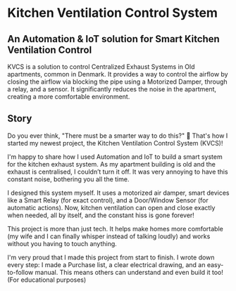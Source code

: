 # Kitchen Ventilation Control System
## An Automation &amp; IoT solution for Smart Kitchen Ventilation Control
KVCS is a solution to control Centralized Exhaust Systems in Old apartments, common in Denmark. It provides a way to control the airflow by closing the airflow via blocking the pipe using a Motorized Damper, through a relay, and a sensor. It significantly reduces the noise in the apartment, creating a more comfortable environment.

## Story
Do you ever think, "There must be a smarter way to do this?" 🤔 That's how I started my newest project, the Kitchen Ventilation Control System (KVCS)!  
  
I'm happy to share how I used Automation and IoT to build a smart system for the kitchen exhaust system. As my apartment building is old and the exhaust is centralised, I couldn’t turn it off. It was very annoying to have this constant noise, bothering you all the time.  
  
I designed this system myself. It uses a motorized air damper, smart devices like a Smart Relay (for exact control), and a Door/Window Sensor (for automatic actions). Now, kitchen ventilation can open and close exactly when needed, all by itself, and the constant hiss is gone forever!  
  
This project is more than just tech. It helps make homes more comfortable (my wife and I can finally whisper instead of talking loudly) and works without you having to touch anything.  
  
I'm very proud that I made this project from start to finish. I wrote down every step: I made a Purchase list, a clear electrical drawing, and an easy-to-follow manual. This means others can understand and even build it too! (For educational purposes)
